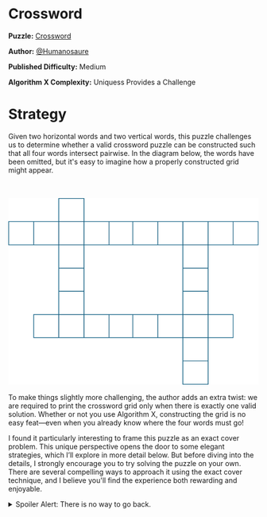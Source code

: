 # Crossword

__Puzzle:__ [Crossword](https://www.codingame.com/training/medium/crossword)

__Author:__ [@Humanosaure](https://www.codingame.com/profile/5bbc0f4b299d3bb28410b96df8a45b607624692)

__Published Difficulty:__ Medium

__Algorithm X Complexity:__ Uniquess Provides a Challenge

# Strategy

Given two horizontal words and two vertical words, this puzzle challenges us to determine whether a valid crossword puzzle can be constructed such that all four words intersect pairwise. In the diagram below, the words have been omitted, but it's easy to imagine how a properly constructed grid might appear.

<BR><BR>
![Crossword](Crossword1.png)
<BR>

To make things slightly more challenging, the author adds an extra twist: we are required to print the crossword grid only when there is exactly one valid solution. Whether or not you use Algorithm X, constructing the grid is no easy feat—even when you already know where the four words must go!

I found it particularly interesting to frame this puzzle as an exact cover problem. This unique perspective opens the door to some elegant strategies, which I’ll explore in more detail below. But before diving into the details, I strongly encourage you to try solving the puzzle on your own. There are several compelling ways to approach it using the exact cover technique, and I believe you'll find the experience both rewarding and enjoyable.

<details><summary>Spoiler Alert: There is no way to go back.</summary>
  
<BR><BR>
![Crossword - Box](Crossword2.png)
<BR>


# Enforcing Sameness with Coloring

<BR><BR>
![Crossword (Coloring)](Crossword3.png)
<BR>

# Enforcing Sameness with Mutual Exclusivity

<BR><BR>
![Crossword (Mutual Exclusivity](Crossword4.png)
<BR>

</details>
